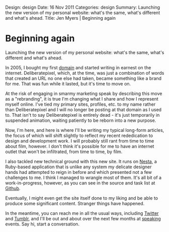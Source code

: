 Design: design
Date: 16 Nov 2011
Categories: design
Summary: Launching the new version of my personal website: what's the same, what's different and what's ahead.
Title: Jen Myers | Beginning again

# Beginning again

<p class="lede">Launching the new version of my personal website: what's the same, what's different and what's ahead.</p>

In 2005, I bought my first [domain](http://www.deliberatepixel.com/) and started writing in earnest on the internet. Deliberatepixel, which, at the time, was just a combination of words that created an URL no one else had taken, became something like a brand for me. That was fun while it lasted, but it's time to move on.

At the risk of engaging in smarmy marketing speak by describing this move as a "rebranding", it is true I'm changing what I share and how I represent myself online. I've tied my primary sites, profiles, etc. to my name rather than Deliberatepixel and I will no longer be posting at that domain as I used to. That isn't to say Deliberatepixel is entirely dead - it's just temporarily in suspended animation, waiting patiently to be reborn into a new purpose.

Now, I'm here, and here is where I'll be writing my typical long-form articles, the focus of which will shift slightly to reflect my recent rededication to design and development work. I will probably still rant from time to time about film, however. I don't think it's possible for me to have an internet outlet that won't be infiltrated, from time to time, by film.

I also tackled new technical ground with this new site. It runs on [Nesta](http://www.nestacms.com), a Ruby-based application that is unlike any system my delicate designer hands had attempted to reign in before and which presented not a few challenges to me. I think I managed to wrangle most of them. It's all bit of a work-in-progress, however, as you can see in the source and task list at [Github](#).

Eventually, I might even get the site itself done to my liking and be able to produce some significant content. Stranger things have happened.

In the meantime, you can reach me in all the usual ways, including [Twitter](http://www.twitter.com/antiheroine) and [Tumblr](http://jenmyers.tumblr.com), and I'll be out and about over the next few months at [speaking](http://jenmyers.net/speaking) events. Say hi, start a conversation.